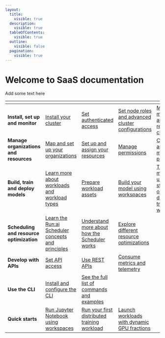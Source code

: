 ```yaml
---
layout:
  title:
    visible: true
  description:
    visible: true
  tableOfContents:
    visible: true
  outline:
    visible: false
  pagination:
    visible: true
---
```


# Welcome to SaaS documentation

Add some text here

<table data-view="cards"><thead><tr><th></th><th></th><th></th><th></th><th></th><th></th></tr></thead><tbody><tr><td><strong>Install, set up and monitor</strong></td><td><a href="cluster-installation/install-using-helm.md">Install your cluster</a> </td><td><a href="authentication-and-authorization/authentication-and-authorization.md">Set authenticated access </a></td><td><a href="advanced-setup/">Set node roles and advanced cluster configurations</a></td><td><a href="infrastructure-procedures/clusters.md">Monitor, manage and restore clusters</a></td><td><a href="infrastructure-procedures/monitoring-and-maintenance.md">Monitor your platform</a> </td></tr><tr><td><strong>Manage organizations and resources</strong></td><td><a href="manage-ai-initiatives/adapting-ai-initiatives-1.md#mapping-your-organization">Map and set up your organizations</a></td><td><a href="manage-ai-initiatives/adapting-ai-initiatives.md#mapping-your-resources">Set up and assign your resources</a></td><td><a href="manage-ai-initiatives/adapting-ai-initiatives-1.md#assigning-users-to-projects-and-departments">Manage permissions</a></td><td><a href="policies/">Create and manage policies</a></td><td><a href="review-your-performance/">Monitor performance and health</a></td></tr><tr><td><strong>Build, train and deploy models</strong></td><td><a href="workloads-in-runai/introduction-to-workloads.md">Learn more about workloads and workload types</a></td><td><a href="workloads-in-runai/workload-assets/workload-assets.md">Prepare workload assets</a></td><td><a href="experiment-using-workspaces/">Build your model using workspaces</a></td><td><a href="train-models-using-training/">Train your model using standard or distributed training workloads</a></td><td><a href="deploy-models-using-inference/">Deploy your model with inference workloads</a></td></tr><tr><td><strong>Scheduling and resource optimization</strong></td><td><a href="scheduling-and-resource-optimization/scheduling/runai-scheduler-concepts-and-principles.md">Learn the Run:ai Scheduler concepts and principles</a></td><td><a href="scheduling-and-resource-optimization/scheduling/how-the-scheduler-works.md">Understand more about how the Scheduler works</a></td><td><a href="scheduling-and-resource-optimization/resource-optimization/">Explore different resource optimizations</a></td><td></td><td></td></tr><tr><td><strong>Develop with APIs</strong></td><td><a href="api-reference/rest-auth.md">Set API access</a></td><td><a href="api-reference/admin-rest-api/overview.md">Use REST APIs</a></td><td><a href="review-your-performance/metrics-api.md">Consume metrics and telemetry</a></td><td></td><td></td></tr><tr><td><strong>Use the CLI</strong></td><td><a href="cli-reference/new-cli/install-and-configure-cli.md">Install and configure the CLI</a></td><td><a href="cli-reference/new-cli/runai.md">See the full list of commands and examples</a></td><td></td><td></td><td></td></tr><tr><td><strong>Quick starts</strong></td><td><a href="experiment-using-workspaces/quick-starts/quickstart-jupyter.md">Run Jupyter Notebook using workspaces</a></td><td><a href="train-models-using-training/distributed-training/quick-starts/quickstart-distributed-training.md">Run your first distributed training workload</a></td><td><a href="scheduling-and-resource-optimization/resource-optimization/quick-starts/launching-workloads-with-dynamic-gpu-fractions.md">Launch workloads with  dynamic GPU fractions</a></td><td></td><td></td></tr></tbody></table>
